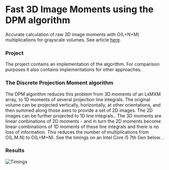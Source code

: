 # Fast 3D Image Moments using the DPM algorithm
Accurate calculation of raw 3D image moments with O(L+N+M) multiplications for grayscale volumes. See article [here](https://arxiv.org/abs/2012.08099).

### Project
The project contains an implementation of the algorithm. For comparison purposes it also contains implementations for other approaches.

### The Discrete Projection Moment algorithm
The DPM algorithm reduces this problem from 3D moments of an LxMXM array, to 1D moments of several projection line integrals. The original volume can be projected vertically, horizontally, at other orientations, and then summed along those axes to provide a set of 2D images. The 2D images can be further projected to 1D line integrals.. The 3D moments are linear conbinations of 2D moments - and in turn the 2D moments become linear combinations of 1D moments of these line integrals and there is no loss of information. This reduces the number of multiplications from O(L.M.N) to O(L+M+N). See the timings on an Intel Core i5 7th Gen below. .

### Results


![Timings](https://github.com/wild-ig/dpm_moments/raw/main/comparison.png)